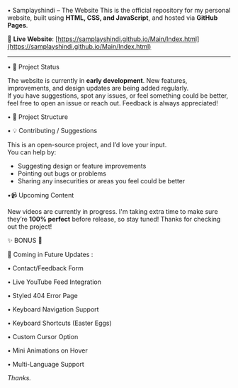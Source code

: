 • Samplayshindi – The Website
This is the official repository for my personal website, built using **HTML, CSS, and JavaScript**, and hosted via **GitHub Pages**.

🔗 **Live Website**: [https://samplayshindi.github.io/Main/Index.html](https://samplayshindi.github.io/Main/Index.html)

---

• 🚧 Project Status

The website is currently in **early development**. New features, improvements, and design updates are being added regularly.  
If you have suggestions, spot any issues, or feel something could be better, feel free to open an issue or reach out. Feedback is always appreciated!


• 📂 Project Structure

• 💡 Contributing / Suggestions

This is an open-source project, and I’d love your input.  
You can help by:

- Suggesting design or feature improvements  
- Pointing out bugs or problems  
- Sharing any insecurities or areas you feel could be better

•📹 Upcoming Content

New videos are currently in progress. I'm taking extra time to make sure they’re **100% perfect** before release, so stay tuned!
Thanks for checking out the project!


✨ BONUS 🔮

🚀 Coming in Future Updates :


• Contact/Feedback Form

• Live YouTube Feed Integration

• Styled 404 Error Page

• Keyboard Navigation Support

• Keyboard Shortcuts (Easter Eggs)

• Custom Cursor Option

• Mini Animations on Hover

• Multi-Language Support


*Thanks.*
